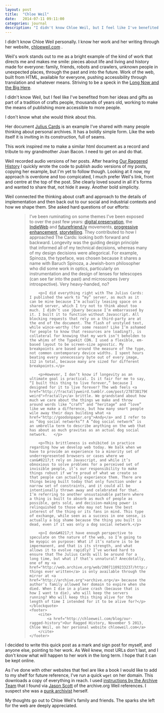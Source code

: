 ```yaml
---
layout: post
title:  "Chloe Weil"
date:   2014-07-11 09:11:00
categories: journal
description: "I didn't know Chloe Weil, but I feel like I've benefited from her ideas and gifts. I know her work and her writing through her website, chloeweil.com."
---
```


I didn't know Chloe Weil personally. I know her work and her writing through her website, [chloeweil.com](http://chloeweil.com/) .

Weil's work stands out to me as a bright example of the kind of work that directs me and makes me smile: pieces about life and living and history made for everyone: family, friends, robots and crawlers, unknown people in unexpected places, through the past and into the future. Work of the web, built from HTML, available for everyone, pushing accessibility through translation and whatever means. Striving to be a speck in the [Long Now and the Big Here](http://longnow.org/essays/big-here-long-now/).

I didn't know Weil, but I feel like I've benefited from her ideas and gifts as part of a tradition of crafts people, thousands of years old, working to make the means of publishing more accessible to more people.

I don't know what she would think about this.

Her document [Julius Cards](http://chloeweil.com/julius-cards/) is an example I've shared with many people thinking about personal archives. It has a boldly simple form. Like the web itself it is inviting in its construction, full of seams.

This work inspired me to make a similar html document as a record and tribute to my grandmother Joan Bacon. I need to get on and do that.

Weil recorded audio versions of her posts. After hearing [Our Raggered History](http://chloeweil.com/audio/2013-11-04-our-ragged-history.mp3) I quickly wrote the code to publish audio versions of my posts, copying her example, but I'm yet to follow though. Looking at it now, my approach is overdone and too compicated, I much prefer Weil's link, front and centre at the top of the post. She clearly loved sound in all it's forms and wanted to share that, not hide it away. Another bold simplicity.

Weil connected the thinking about craft and approach to the details of implementation and then back out to our social and industrial contexts and how we shape them. She asked hard questions of our efforts:

<figure id="figure-1" class="quote">
    <blockquote>
        <p>I’ve been ruminating on some themes I&#8217;ve been exposed to over the past few years: <a href="http://vimeo.com/34269615">digital preservation</a>, the <a href="http://indiewebcamp.com/principles">IndieWeb</a> and <a href="http://futurefriend.ly/">futurefriend.ly</a> movements, <a href="http://vimeo.com/74356383">progressive enhancement</a>, <a href="http://vimeo.com/63525052">storytelling</a>. They contributed to how I approached The Cards: looking both forward and backward. Longevity was the guiding design principle that informed all of my technical decisions, whereas many of my design decisions were allegorical. For example, Spinoza, the typeface, was chosen because it shares a name with Baruch Spinoza, a Jewish-born philosopher who did some work in optics, particularly on instrumentation and the design of lenses for telescopes (can see far into the past) and microscopes (very introspective). Very heavy-handed, no?</p>

        <p>I did everything right with The Julius Cards: I published the work to “my” server, as much as it can be mine because I’m actually leasing space on a shared server, which I try not to think about too much. I didn’t use jQuery because I’m embarrassed by it. I built it to function without Javascript. All blocking requests that rely on a third-party are at the end of the document. The flash of unstyled text, while wince-worthy (for some reason? Like I’m ashamed for people to know that resources are loading?), is collateral for knowing that my work isn’t beholden to the whims of the Typekit CDN. I used a flexible, em-based layout to be screen-size agnostic. My breakpoints are based around the measure of the type, not common contemporary device widths. I spent hours beating every unnecessary byte out of every image, 112 in total, because many are sized for different breakpoints.</p>

        <p>However, I don’t know if longevity as an ultimate goal is practical. Is it fair for me to say, “I built this thing to live forever,” because I designed for it to live forever? The web feels <a href="http://fractallyweird.tumblr.com/post/2787381796/fractally-weird">fractally</a> brittle. We grandstand about how much we care about the things we make and throw around words like “craft” and “heritage” and “love” like we make a difference, but how many smart people wile away their days building what <a href="http://goodonpaper.org">Andy</a> and I refer to as “dog social networks”? A “dog social network” is an umbrella term to describe anything on the web that has about as much gravitas as an actual dog social network.   </p>

        <p>This brittleness is exhibited in practice regarding how we develop web today. We balk when we have to provide an experience to a minority set of underrepresented browsers or cases where we can&#8217;t rely on Javascript, and while it’s obnoxious to solve problems for a perceived set of invisible people, it’s our responsibility to make things robust if we’re proud of what we create so that people can actually experience them. There are things being built today that only function under a narrow set of constraints, and it could all be intentionally thrown away and celebrated for that. I’m referring to another unsustainable pattern where a thing is built to absorb as much of people as possible, gets sold, and decision-making power is relinquished to those who may not have the best interest of the thing or its fans in mind. This type of exchange, while seen as a success in one sense, is actually a big shame because the thing you built is dead, even if it was only a dog social network.</p>

        <p>I don&#8217;t have enough perspective to speculate on the nature of the web, so I’m going to be myopic on purpose: What if it’s nature is to be impermanent, and that is its strength, and what allows it to evolve rapidly? I’ve worked hard to ensure that The Julius Cards will be around for a long time, but what if that’s unnatural? Anecdotally, one of my <a href="http://web.archive.org/web/20071109233237/http://www.harpold.com/500/paddock/00000181.html">favorite things ever written</a> is only available through the mirror at <a href="http://archive.org">archive.org</a> because the author’s family allowed her domain to expire when she died. When I die in a plane crash (because that is how I want to die), who will keep the servers running? Who will keep this thing alive for the length of time I intended for it to be alive for?</p>
    </blockquote>
    <footer>
        <cite>
            <a href="http://chloeweil.com/blog/our-ragged-history">Our Ragged History, November 5 2013, Chloe Weil, on her personal website chloeweil.com</a>
        </cite>
    </footer>
</figure>

I decided to write this quick post as a mark and sign post for myself, and anyone else, pointing to her work. As Weil knew, most URLs don't last, and I don't know what will happen to her work in the long term. I hope that it can be kept online.

As I've done with other websites that feel are like a book I would like to add to my shelf for future reference, I've run a quick `wget` on her domain. This downloads a copy of everything in reach. I used [instructions by the Archive Team](http://www.archiveteam.org/index.php?title=Wget) that I found via [Jason Scott](http://textfiles.com/jason/) of the archive.org Weil references. I suspect she was a [punk archivist](http://www.mikejonesonline.com/contextjunky/2014/06/09/i-am-for-an-archive-blogjune-9/) herself.

My thoughts go out to Chloe Weil's family and friends. The sparks she left for the web are deeply appreciated.
